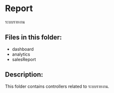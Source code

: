 # Report

ระบบรายงาน

## Files in this folder:

- dashboard
- analytics
- salesReport

## Description:

This folder contains controllers related to ระบบรายงาน.
